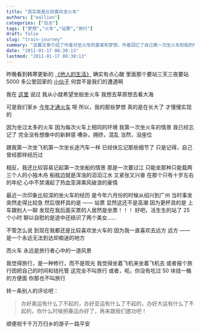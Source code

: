 ```yaml
---
title: "其实我是比较喜欢坐火车"
authors: ["eallion"]
categories: ["日志"]
tags: ["梦想","火车","站票","旅行"]
draft: false
slug: "train-journey"
summary: "这篇文章介绍了作者对坐火车的喜爱和梦想。作者回忆了自己第一次坐火车和船的情景，并表达了对火车作为旅行工具的喜爱和向往。作者还分享了自己坐火车的经历和喜欢去远方旅行的心情，将旅行看作一种修行而不仅仅是观光。"
date: "2011-01-17 08:30:13"
lastmod: "2011-01-17 08:30:13"
---
```


昨晚看到韩寒更新的 [《他人的生活》](http://blog.sina.com.cn/s/blog_4701280b01017hr5.html)
确实有点心酸
里面那个要站三天三夜要站 5000 多公里回家的 [小伙子](http://v.youku.com/v_show/id_XMjM2NDY1NjE2.html)
何尝不是我们的遭遇啊

我在 [这里](http://eallion.com/aboutdream) 说过
我从小就希望坐般坐火车
我想去草原想去看大海

可是我们家乡 [今年才通火车](http://www.lc-news.com/newscenter/lcnews/Currentpolitics/201012/20101223154941_36865.html) 呀
所以，我的那些梦想
真的是在长大了
才慢慢实现的

因为坐过太多的火车
因为每次火车上相同的环境
我第一次坐火车的情景
我已经忘记了
完全没有想像中的新鲜感
嘈杂，拥挤，混乱
当然，没座位

跟我第一次坐飞机第一次坐长途汽车一样
已经快忘记那些细节了
只是记得，自己曾经那样经历过

相反，我还比较容易记起第一次坐船的情景
那是一次要过江
只能坐那种只能载两三个人的小独木舟
船舷边就是浑浊的滔滔江水
又紧张又兴奋
在那个只有十岁左右的年纪
心中不禁涌起了热血澎湃乘风破浪的豪情

最近一次印象比较深的坐火车的经历
是今年六月份的时候从绍兴到广州
当时事发突然走得比较急
然后很杯具的是 —— 站票
显然这还不是高潮
因为更杯具的是
上车跟别人一聊
发现在我后面买票的人居然是坐票！！！
好吧，活生生的站了 25 个小时
聊以自慰的是途中还结识了两个美女……

不管怎么说
到现在我都还是比较喜欢坐火车的
因为我一直喜欢去远方
远方 —— 是一个永远无法到达却痴迷的地方

而火车
永远是旅行者心中的一道风景

我觉得旅行，是一种修行，而不是观光
我觉得坐着飞机来坐着飞机去
或者报个旅行团把自己的时间和钱托管
这完全不叫旅行
或者，呃，你没有吃过 50 块钱一桶的方便面
你那也不叫旅行

转一条别人的评论吧：
<blockquote > 办好奥运有什么了不起的，办好亚运有什么了不起的，办好大运有什么了不起的，你什么时候把春运办好了，再来跟我们邀功吧！</blockquote>
顺便祝千千万万归乡的游子一路平安
